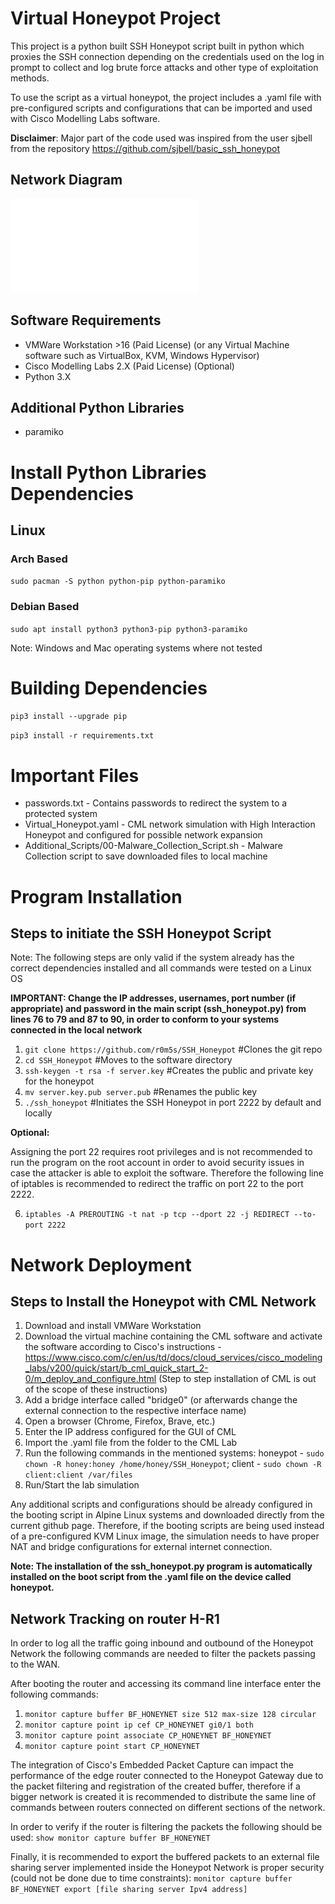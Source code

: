 # Virtual Honeypot Project
This project is a python built SSH Honeypot script built in python which proxies the SSH connection depending on the credentials used on the log in prompt to collect and log brute force attacks and other type of exploitation methods.

To use the script as a virtual honeypot, the project includes a .yaml file with pre-configured scripts and configurations that can be imported and used with Cisco Modelling Labs software.

**Disclaimer**: Major part of the code used was inspired from the user sjbell from the repository https://github.com/sjbell/basic_ssh_honeypot 

## Network Diagram

![Network Diagram](Network_Diagram.pdf)

## Software Requirements
- VMWare Workstation >16 (Paid License) (or any Virtual Machine software such as VirtualBox, KVM, Windows Hypervisor)
- Cisco Modelling Labs 2.X (Paid License) (Optional)
- Python 3.X

## Additional Python Libraries
- paramiko

# Install Python Libraries Dependencies
## Linux
### Arch Based
`sudo pacman -S python python-pip python-paramiko`

### Debian Based
`sudo apt install python3 python3-pip python3-paramiko`

Note: Windows and Mac operating systems where not tested

# Building Dependencies
`pip3 install --upgrade pip`

`pip3 install -r requirements.txt`

# Important Files

- passwords.txt - Contains passwords to redirect the system to a protected system
- Virtual_Honeypot.yaml - CML network simulation with High Interaction Honeypot and configured for possible network expansion
- Additional_Scripts/00-Malware_Collection_Script.sh - Malware Collection script to save downloaded files to local machine

# Program Installation
## Steps to initiate the SSH Honeypot Script

Note: The following steps are only valid if the system already has the correct dependencies installed and all commands were tested on a Linux OS

**IMPORTANT: Change the IP addresses, usernames, port number (if appropriate) and password in the main script (ssh_honeypot.py) from lines 76 to 79 and 87 to 90, in order to conform to your systems connected in the local network**

1. `git clone https://github.com/r0m5s/SSH_Honeypot`                              #Clones the git repo
2. `cd SSH_Honeypot`                                                              #Moves to the software directory
3. `ssh-keygen -t rsa -f server.key`                                              #Creates the public and private key for the honeypot
4. `mv server.key.pub server.pub`                                                 #Renames the public key 
5. `./ssh_honeypot`                                                               #Initiates the SSH Honeypot in port 2222 by default and locally 

**Optional:**

Assigning the port 22 requires root privileges and is not recommended to run the program on the root account in order to avoid security issues in case the attacker is able to exploit the software. Therefore the following line of iptables is recommended to redirect the traffic on port 22 to the port 2222. 

6. `iptables -A PREROUTING -t nat -p tcp --dport 22 -j REDIRECT --to-port 2222`

# Network Deployment
## Steps to Install the Honeypot with CML Network

1. Download and install VMWare Workstation
2. Download the virtual machine containing the CML software and activate the software according to Cisco's instructions - https://www.cisco.com/c/en/us/td/docs/cloud_services/cisco_modeling_labs/v200/quick/start/b_cml_quick_start_2-0/m_deploy_and_configure.html (Step to step installation of CML is out of the scope of these instructions)
3. Add a bridge interface called "bridge0" (or afterwards change the external connection to the respective interface name)
4. Open a browser (Chrome, Firefox, Brave, etc.)
5. Enter the IP address configured for the GUI of CML
6. Import the .yaml file from the folder to the CML Lab
7. Run the following commands in the mentioned systems: honeypot - `sudo chown -R honey:honey /home/honey/SSH_Honeypot`; client - `sudo chown -R client:client /var/files` 
8. Run/Start the lab simulation

Any additional scripts and configurations should be already configured in the booting script in Alpine Linux systems and downloaded directly from the current github page. Therefore, if the booting scripts are being used instead of a pre-configured KVM Linux image, the simulation needs to have proper NAT and bridge configurations for external internet connection.

**Note: The installation of the ssh_honeypot.py program is automatically installed on the boot script from the .yaml file on the device called honeypot.**

## Network Tracking on router H-R1
In order to log all the traffic going inbound and outbound of the Honeypot Network the following commands are needed to filter the packets passing to the WAN.

After booting the router and accessing its command line interface enter the following commands:

1. `monitor capture buffer BF_HONEYNET size 512 max-size 128 circular`
2. `monitor capture point ip cef CP_HONEYNET gi0/1 both`
3. `monitor capture point associate CP_HONEYNET BF_HONEYNET`
4. `monitor capture point start CP_HONEYNET`

The integration of Cisco's Embedded Packet Capture can impact the performance of the edge router connected to the Honeypot Gateway due to the packet filtering and registration of the created buffer, therefore if a bigger network is created it is recommended to distribute the same line of commands between routers connected on different sections of the network. 

In order to verify if the router is filtering the packets the following should be used: `show monitor capture buffer BF_HONEYNET`

Finally, it is recommended to export the buffered packets to an external file sharing server implemented inside the Honeypot Network is proper security (could not be done due to time constraints): `monitor capture buffer BF_HONEYNET export [file sharing server Ipv4 address]`
